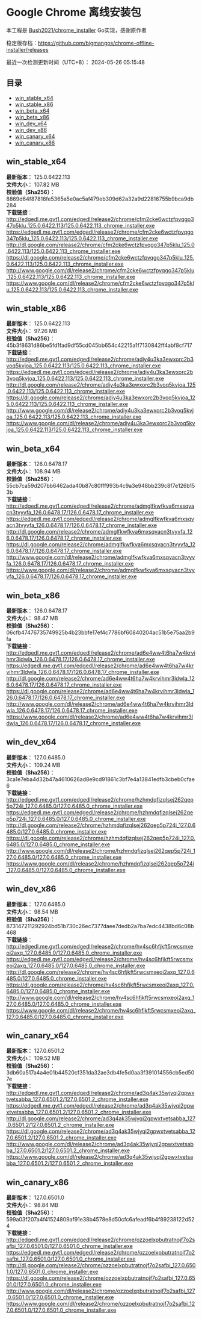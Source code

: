 # Google Chrome 离线安装包
本工程是 [Bush2021/chrome_installer](https://github.com/Bush2021/chrome_installer) Go实现，感谢原作者

稳定版存档：<https://github.com/bigmangos/chrome-offline-installer/releases>

最近一次检测更新时间（UTC+8）：
2024-05-26 05:15:48

## 目录
* [win_stable_x64](https://github.com/bigmangos/chrome-offline-installer?tab=readme-ov-file#win_stable_x64)
* [win_stable_x86](https://github.com/bigmangos/chrome-offline-installer?tab=readme-ov-file#win_stable_x86)
* [win_beta_x64](https://github.com/bigmangos/chrome-offline-installer?tab=readme-ov-file#win_beta_x64)
* [win_beta_x86](https://github.com/bigmangos/chrome-offline-installer?tab=readme-ov-file#win_beta_x86)
* [win_dev_x64](https://github.com/bigmangos/chrome-offline-installer?tab=readme-ov-file#win_dev_x64)
* [win_dev_x86](https://github.com/bigmangos/chrome-offline-installer?tab=readme-ov-file#win_dev_x86)
* [win_canary_x64](https://github.com/bigmangos/chrome-offline-installer?tab=readme-ov-file#win_canary_x64)
* [win_canary_x86](https://github.com/bigmangos/chrome-offline-installer?tab=readme-ov-file#win_canary_x86)

## win_stable_x64
**最新版本**： 125.0.6422.113  
**文件大小**： 107.82 MB  
**校验值（Sha256）**： 8869d64f87816fe5365a5e0ac5af479eb309d62a32a9d22816755b9bca9db284  
**下载链接**：
http://edgedl.me.gvt1.com/edgedl/release2/chrome/cfm2cke6wctzfpvqgo347p5klu_125.0.6422.113/125.0.6422.113_chrome_installer.exe
https://edgedl.me.gvt1.com/edgedl/release2/chrome/cfm2cke6wctzfpvqgo347p5klu_125.0.6422.113/125.0.6422.113_chrome_installer.exe
http://dl.google.com/release2/chrome/cfm2cke6wctzfpvqgo347p5klu_125.0.6422.113/125.0.6422.113_chrome_installer.exe
https://dl.google.com/release2/chrome/cfm2cke6wctzfpvqgo347p5klu_125.0.6422.113/125.0.6422.113_chrome_installer.exe
http://www.google.com/dl/release2/chrome/cfm2cke6wctzfpvqgo347p5klu_125.0.6422.113/125.0.6422.113_chrome_installer.exe
https://www.google.com/dl/release2/chrome/cfm2cke6wctzfpvqgo347p5klu_125.0.6422.113/125.0.6422.113_chrome_installer.exe
## win_stable_x86
**最新版本**： 125.0.6422.113  
**文件大小**： 97.26 MB  
**校验值（Sha256）**： 45b3f8631d86be5fd1fad9df55cd045bb654c42215a1f7130842ff4abf8cf717  
**下载链接**：
http://edgedl.me.gvt1.com/edgedl/release2/chrome/adiy4u3ka3ewxorc2b3voq5kvjoa_125.0.6422.113/125.0.6422.113_chrome_installer.exe
https://edgedl.me.gvt1.com/edgedl/release2/chrome/adiy4u3ka3ewxorc2b3voq5kvjoa_125.0.6422.113/125.0.6422.113_chrome_installer.exe
http://dl.google.com/release2/chrome/adiy4u3ka3ewxorc2b3voq5kvjoa_125.0.6422.113/125.0.6422.113_chrome_installer.exe
https://dl.google.com/release2/chrome/adiy4u3ka3ewxorc2b3voq5kvjoa_125.0.6422.113/125.0.6422.113_chrome_installer.exe
http://www.google.com/dl/release2/chrome/adiy4u3ka3ewxorc2b3voq5kvjoa_125.0.6422.113/125.0.6422.113_chrome_installer.exe
https://www.google.com/dl/release2/chrome/adiy4u3ka3ewxorc2b3voq5kvjoa_125.0.6422.113/125.0.6422.113_chrome_installer.exe
## win_beta_x64
**最新版本**： 126.0.6478.17  
**文件大小**： 108.94 MB  
**校验值（Sha256）**： 55cb7ca59d207bb6462ada40b87c80fff993b4c9a3e948bb239c8f7e126b153b  
**下载链接**：
http://edgedl.me.gvt1.com/edgedl/release2/chrome/admglfkwfkva6mxsqvacn3tvyvfa_126.0.6478.17/126.0.6478.17_chrome_installer.exe
https://edgedl.me.gvt1.com/edgedl/release2/chrome/admglfkwfkva6mxsqvacn3tvyvfa_126.0.6478.17/126.0.6478.17_chrome_installer.exe
http://dl.google.com/release2/chrome/admglfkwfkva6mxsqvacn3tvyvfa_126.0.6478.17/126.0.6478.17_chrome_installer.exe
https://dl.google.com/release2/chrome/admglfkwfkva6mxsqvacn3tvyvfa_126.0.6478.17/126.0.6478.17_chrome_installer.exe
http://www.google.com/dl/release2/chrome/admglfkwfkva6mxsqvacn3tvyvfa_126.0.6478.17/126.0.6478.17_chrome_installer.exe
https://www.google.com/dl/release2/chrome/admglfkwfkva6mxsqvacn3tvyvfa_126.0.6478.17/126.0.6478.17_chrome_installer.exe
## win_beta_x86
**最新版本**： 126.0.6478.17  
**文件大小**： 98.47 MB  
**校验值（Sha256）**： 06cfb47476735749925b4b23bbfe17ef4c7786bf60840204ac51b5e75aa2b9fa  
**下载链接**：
http://edgedl.me.gvt1.com/edgedl/release2/chrome/ad6e4ww4t6ha7w4krvihmr3ldwla_126.0.6478.17/126.0.6478.17_chrome_installer.exe
https://edgedl.me.gvt1.com/edgedl/release2/chrome/ad6e4ww4t6ha7w4krvihmr3ldwla_126.0.6478.17/126.0.6478.17_chrome_installer.exe
http://dl.google.com/release2/chrome/ad6e4ww4t6ha7w4krvihmr3ldwla_126.0.6478.17/126.0.6478.17_chrome_installer.exe
https://dl.google.com/release2/chrome/ad6e4ww4t6ha7w4krvihmr3ldwla_126.0.6478.17/126.0.6478.17_chrome_installer.exe
http://www.google.com/dl/release2/chrome/ad6e4ww4t6ha7w4krvihmr3ldwla_126.0.6478.17/126.0.6478.17_chrome_installer.exe
https://www.google.com/dl/release2/chrome/ad6e4ww4t6ha7w4krvihmr3ldwla_126.0.6478.17/126.0.6478.17_chrome_installer.exe
## win_dev_x64
**最新版本**： 127.0.6485.0  
**文件大小**： 109.24 MB  
**校验值（Sha256）**： 3ca1e7eba4d32b47a4610626ad8e9cd91861c3bf7e4a13841edfb3cbeb0cfae6  
**下载链接**：
http://edgedl.me.gvt1.com/edgedl/release2/chrome/hzhmdqfizqlsej262qep5p724i_127.0.6485.0/127.0.6485.0_chrome_installer.exe
https://edgedl.me.gvt1.com/edgedl/release2/chrome/hzhmdqfizqlsej262qep5p724i_127.0.6485.0/127.0.6485.0_chrome_installer.exe
http://dl.google.com/release2/chrome/hzhmdqfizqlsej262qep5p724i_127.0.6485.0/127.0.6485.0_chrome_installer.exe
https://dl.google.com/release2/chrome/hzhmdqfizqlsej262qep5p724i_127.0.6485.0/127.0.6485.0_chrome_installer.exe
http://www.google.com/dl/release2/chrome/hzhmdqfizqlsej262qep5p724i_127.0.6485.0/127.0.6485.0_chrome_installer.exe
https://www.google.com/dl/release2/chrome/hzhmdqfizqlsej262qep5p724i_127.0.6485.0/127.0.6485.0_chrome_installer.exe
## win_dev_x86
**最新版本**： 127.0.6485.0  
**文件大小**： 98.54 MB  
**校验值（Sha256）**： 873147211292924bd51b730c26ec7377daee7dedb2a7ba7edc4438bd6c08b468  
**下载链接**：
http://edgedl.me.gvt1.com/edgedl/release2/chrome/hv4sc6hfjkft5rwcsmxeoi2axq_127.0.6485.0/127.0.6485.0_chrome_installer.exe
https://edgedl.me.gvt1.com/edgedl/release2/chrome/hv4sc6hfjkft5rwcsmxeoi2axq_127.0.6485.0/127.0.6485.0_chrome_installer.exe
http://dl.google.com/release2/chrome/hv4sc6hfjkft5rwcsmxeoi2axq_127.0.6485.0/127.0.6485.0_chrome_installer.exe
https://dl.google.com/release2/chrome/hv4sc6hfjkft5rwcsmxeoi2axq_127.0.6485.0/127.0.6485.0_chrome_installer.exe
http://www.google.com/dl/release2/chrome/hv4sc6hfjkft5rwcsmxeoi2axq_127.0.6485.0/127.0.6485.0_chrome_installer.exe
https://www.google.com/dl/release2/chrome/hv4sc6hfjkft5rwcsmxeoi2axq_127.0.6485.0/127.0.6485.0_chrome_installer.exe
## win_canary_x64
**最新版本**： 127.0.6501.2  
**文件大小**： 109.52 MB  
**校验值（Sha256）**： 3db60a517a4a4e01b44520cf351da32ae3db4fe5d0aa3f391014556cb5ed507e  
**下载链接**：
http://edgedl.me.gvt1.com/edgedl/release2/chrome/ad3q4ak35wjyqi2gpwxtvetsabba_127.0.6501.2/127.0.6501.2_chrome_installer.exe
https://edgedl.me.gvt1.com/edgedl/release2/chrome/ad3q4ak35wjyqi2gpwxtvetsabba_127.0.6501.2/127.0.6501.2_chrome_installer.exe
http://dl.google.com/release2/chrome/ad3q4ak35wjyqi2gpwxtvetsabba_127.0.6501.2/127.0.6501.2_chrome_installer.exe
https://dl.google.com/release2/chrome/ad3q4ak35wjyqi2gpwxtvetsabba_127.0.6501.2/127.0.6501.2_chrome_installer.exe
http://www.google.com/dl/release2/chrome/ad3q4ak35wjyqi2gpwxtvetsabba_127.0.6501.2/127.0.6501.2_chrome_installer.exe
https://www.google.com/dl/release2/chrome/ad3q4ak35wjyqi2gpwxtvetsabba_127.0.6501.2/127.0.6501.2_chrome_installer.exe
## win_canary_x86
**最新版本**： 127.0.6501.0  
**文件大小**： 98.84 MB  
**校验值（Sha256）**： 599a03f207a4f41524809af91e38b4578e8d50cfc6afeadf6b4f89238122d524  
**下载链接**：
http://edgedl.me.gvt1.com/edgedl/release2/chrome/ozzoelxpbutratnojf7o2safbi_127.0.6501.0/127.0.6501.0_chrome_installer.exe
https://edgedl.me.gvt1.com/edgedl/release2/chrome/ozzoelxpbutratnojf7o2safbi_127.0.6501.0/127.0.6501.0_chrome_installer.exe
http://dl.google.com/release2/chrome/ozzoelxpbutratnojf7o2safbi_127.0.6501.0/127.0.6501.0_chrome_installer.exe
https://dl.google.com/release2/chrome/ozzoelxpbutratnojf7o2safbi_127.0.6501.0/127.0.6501.0_chrome_installer.exe
http://www.google.com/dl/release2/chrome/ozzoelxpbutratnojf7o2safbi_127.0.6501.0/127.0.6501.0_chrome_installer.exe
https://www.google.com/dl/release2/chrome/ozzoelxpbutratnojf7o2safbi_127.0.6501.0/127.0.6501.0_chrome_installer.exe
